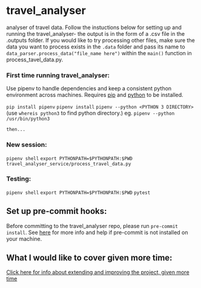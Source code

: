 # travel_analyser
analyser of travel data. 
Follow the instuctions below for setting up and running the travel_analyser- the output
is in the form of a .csv file in the .outputs folder. 
If you would like to try processing other files, make sure the data you want to process exists in the `.data` folder and
pass its name to `data_parser.process_data("file_name here")` within the `main()` function in process_tavel_data.py.

### First time running travel_analyser:
Use pipenv to handle dependencies and keep a consistent python environment across machines.
Requires [pip](https://pip.pypa.io/en/stable/installation/) and [python](https://www.python.org/downloads/) to be installed.

`pip install pipenv`
`pipenv install`
`pipenv --python <PYTHON 3 DIRECTORY>`
(use `whereis python3` to find python directory.)
eg. `pipenv --python /usr/bin/python3`

    then...

### New session:

`pipenv shell`
`export PYTHONPATH=$PYTHONPATH:$PWD`
`travel_analyser_service/process_travel_data.py`

### Testing:

`pipenv shell`
`export PYTHONPATH=$PYTHONPATH:$PWD`
`pytest`

## Set up pre-commit hooks:

Before committing to the travel_analyser repo, please run `pre-commit install`.
See [here](https://pre-commit.com/#usage) for more info and help if pre-commit is not installed on your machine.

## What I would like to cover given more time:

[Click here for info about extending and improving the project, given more time](/docs/EXTENSION_AND_FLAWS.md)
